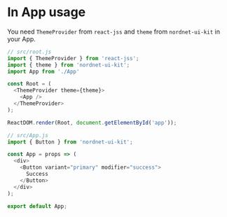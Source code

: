 # In App usage

You need `ThemeProvider` from `react-jss` and `theme` from `nordnet-ui-kit` in your App.

```js
// src/root.js
import { ThemeProvider } from 'react-jss';
import { theme } from 'nordnet-ui-kit';
import App from './App'

const Root = (
  <ThemeProvider theme={theme}>
    <App />
  </ThemeProvider>
);

ReactDOM.render(Root, document.getElementById('app'));
```

```js
// src/App.js
import { Button } from 'nordnet-ui-kit';

const App = props => (
  <div>
    <Button variant="primary" modifier="success">
      Success
    </Button>
  </div>
);

export default App;
```
